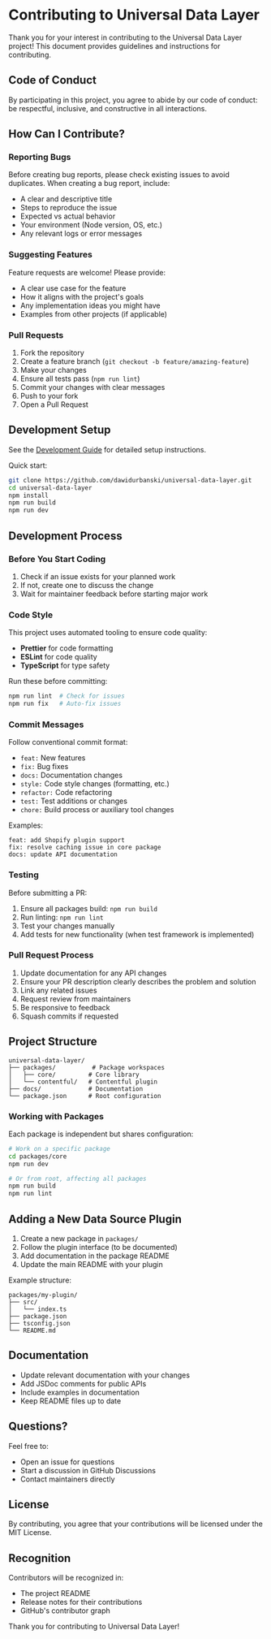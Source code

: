 # Contributing to Universal Data Layer

Thank you for your interest in contributing to the Universal Data Layer project! This document provides guidelines and instructions for contributing.

## Code of Conduct

By participating in this project, you agree to abide by our code of conduct: be respectful, inclusive, and constructive in all interactions.

## How Can I Contribute?

### Reporting Bugs

Before creating bug reports, please check existing issues to avoid duplicates. When creating a bug report, include:

- A clear and descriptive title
- Steps to reproduce the issue
- Expected vs actual behavior
- Your environment (Node version, OS, etc.)
- Any relevant logs or error messages

### Suggesting Features

Feature requests are welcome! Please provide:

- A clear use case for the feature
- How it aligns with the project's goals
- Any implementation ideas you might have
- Examples from other projects (if applicable)

### Pull Requests

1. Fork the repository
2. Create a feature branch (`git checkout -b feature/amazing-feature`)
3. Make your changes
4. Ensure all tests pass (`npm run lint`)
5. Commit your changes with clear messages
6. Push to your fork
7. Open a Pull Request

## Development Setup

See the [Development Guide](./docs/DEVELOPMENT.md) for detailed setup instructions.

Quick start:

```bash
git clone https://github.com/dawidurbanski/universal-data-layer.git
cd universal-data-layer
npm install
npm run build
npm run dev
```

## Development Process

### Before You Start Coding

1. Check if an issue exists for your planned work
2. If not, create one to discuss the change
3. Wait for maintainer feedback before starting major work

### Code Style

This project uses automated tooling to ensure code quality:

- **Prettier** for code formatting
- **ESLint** for code quality
- **TypeScript** for type safety

Run these before committing:

```bash
npm run lint  # Check for issues
npm run fix   # Auto-fix issues
```

### Commit Messages

Follow conventional commit format:

- `feat:` New features
- `fix:` Bug fixes
- `docs:` Documentation changes
- `style:` Code style changes (formatting, etc.)
- `refactor:` Code refactoring
- `test:` Test additions or changes
- `chore:` Build process or auxiliary tool changes

Examples:

```
feat: add Shopify plugin support
fix: resolve caching issue in core package
docs: update API documentation
```

### Testing

Before submitting a PR:

1. Ensure all packages build: `npm run build`
2. Run linting: `npm run lint`
3. Test your changes manually
4. Add tests for new functionality (when test framework is implemented)

### Pull Request Process

1. Update documentation for any API changes
2. Ensure your PR description clearly describes the problem and solution
3. Link any related issues
4. Request review from maintainers
5. Be responsive to feedback
6. Squash commits if requested

## Project Structure

```
universal-data-layer/
├── packages/          # Package workspaces
│   ├── core/         # Core library
│   └── contentful/   # Contentful plugin
├── docs/             # Documentation
└── package.json      # Root configuration
```

### Working with Packages

Each package is independent but shares configuration:

```bash
# Work on a specific package
cd packages/core
npm run dev

# Or from root, affecting all packages
npm run build
npm run lint
```

## Adding a New Data Source Plugin

1. Create a new package in `packages/`
2. Follow the plugin interface (to be documented)
3. Add documentation in the package README
4. Update the main README with your plugin

Example structure:

```
packages/my-plugin/
├── src/
│   └── index.ts
├── package.json
├── tsconfig.json
└── README.md
```

## Documentation

- Update relevant documentation with your changes
- Add JSDoc comments for public APIs
- Include examples in documentation
- Keep README files up to date

## Questions?

Feel free to:

- Open an issue for questions
- Start a discussion in GitHub Discussions
- Contact maintainers directly

## License

By contributing, you agree that your contributions will be licensed under the MIT License.

## Recognition

Contributors will be recognized in:

- The project README
- Release notes for their contributions
- GitHub's contributor graph

Thank you for contributing to Universal Data Layer!
